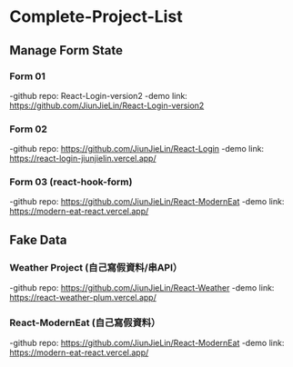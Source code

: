 # Complete-Project-List

## Manage Form State
### Form 01
-github repo: React-Login-version2
-demo link: https://github.com/JiunJieLin/React-Login-version2
### Form 02
-github repo: https://github.com/JiunJieLin/React-Login
-demo link:  https://react-login-jiunjielin.vercel.app/
### Form 03 (react-hook-form)
-github repo: https://github.com/JiunJieLin/React-ModernEat
-demo link: https://modern-eat-react.vercel.app/


## Fake Data
### Weather Project (自己寫假資料/串API）
-github repo: https://github.com/JiunJieLin/React-Weather
-demo link: https://react-weather-plum.vercel.app/

### React-ModernEat (自己寫假資料）
-github repo: https://github.com/JiunJieLin/React-ModernEat
-demo link: https://modern-eat-react.vercel.app/
